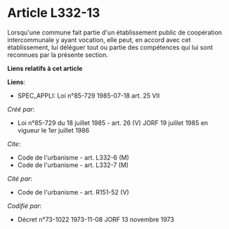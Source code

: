 # Article L332-13

Lorsqu'une commune fait partie d'un établissement public de coopération intercommunale y ayant vocation, elle peut, en accord
avec cet établissement, lui déléguer tout ou partie des compétences qui lui sont reconnues par la présente section.

**Liens relatifs à cet article**

**Liens**:

  - SPEC_APPLI: Loi n°85-729 1985-07-18 art. 25 VII

_Créé par_:

  - Loi n°85-729 du 18 juillet 1985 - art. 26 (V) JORF 19 juillet 1985 en vigueur le 1er juillet 1986

_Cite_:

  - Code de l'urbanisme - art. L332-6 (M)
  - Code de l'urbanisme - art. L332-7 (M)

_Cité par_:

  - Code de l'urbanisme - art. R151-52 (V)

_Codifié par_:

  - Décret n°73-1022 1973-11-08 JORF 13 novembre 1973
